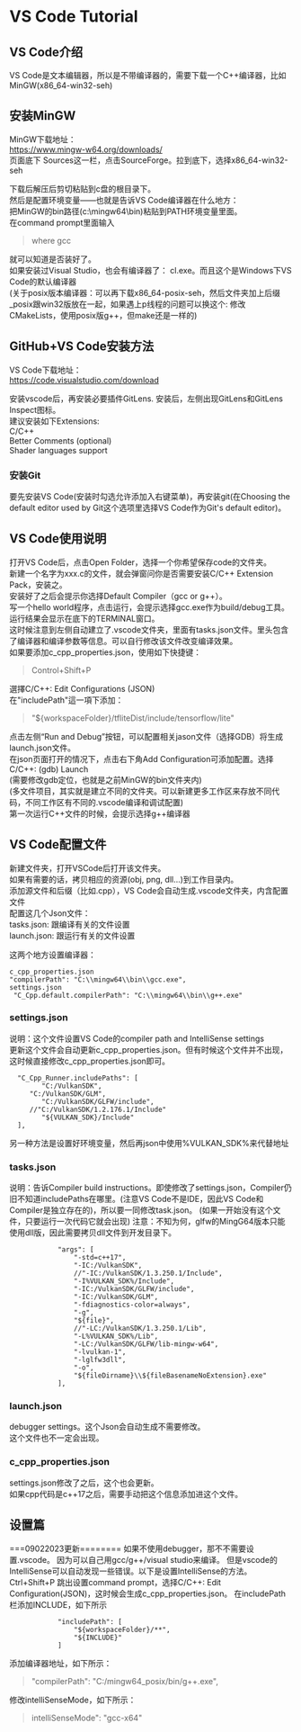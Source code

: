 # VS Code Tutorial

## VS Code介绍
VS Code是文本编辑器，所以是不带编译器的，需要下载一个C++编译器，比如MinGW(x86_64-win32-seh)  
 
## 安装MinGW
MinGW下载地址：  
https://www.mingw-w64.org/downloads/  
页面底下 Sources这一栏，点击SourceForge。拉到底下，选择x86_64-win32-seh

下载后解压后剪切粘贴到c盘的根目录下。  
然后是配置环境变量——也就是告诉VS Code编译器在什么地方：  
把MinGW的bin路径(c:\mingw64\bin)粘贴到PATH环境变量里面。  
在command prompt里面输入  
> where gcc

就可以知道是否装好了。  
如果安装过Visual Studio，也会有编译器了： cl.exe。而且这个是Windows下VS Code的默认编译器   
(关于posix版本编译器：可以再下载x86_64-posix-seh，然后文件夹加上后缀_posix跟win32版放在一起，如果遇上p线程的问题可以换这个: 修改CMakeLists，使用posix版g++，但make还是一样的)  


## GitHub+VS Code安装方法
VS Code下载地址：  
https://code.visualstudio.com/download  

安装vscode后，再安装必要插件GitLens. 安装后，左侧出现GitLens和GitLens Inspect图标。  
建议安装如下Extensions:  
C/C++  
Better Comments (optional)  
Shader languages support

### 安装Git
要先安装VS Code(安装时勾选允许添加入右键菜单)，再安装git(在Choosing the default editor used by Git这个选项里选择VS Code作为Git's default editor)。  

## VS Code使用说明
打开VS Code后，点击Open Folder，选择一个你希望保存code的文件夹。  
新建一个名字为xxx.c的文件，就会弹窗问你是否需要安装C/C++ Extension Pack，安装之。  
安装好了之后会提示你选择Default Compiler（gcc or g++）。  
写一个hello world程序，点击运行，会提示选择gcc.exe作为build/debug工具。  
运行结果会显示在底下的TERMINAL窗口。  
这时候注意到左侧自动建立了.vscode文件夹，里面有tasks.json文件。里头包含了编译器和编译参数等信息。可以自行修改该文件改变编译效果。  
如果要添加c_cpp_properties.json，使用如下快捷键：  
> Control+Shift+P

選擇C/C++: Edit Configurations (JSON)  
在"includePath"這一項下添加：
> "${workspaceFolder}/tfliteDist/include/tensorflow/lite"

点击左侧“Run and Debug”按钮，可以配置相关jason文件（选择GDB）将生成launch.json文件。  
在json页面打开的情况下，点击右下角Add Configuration可添加配置。选择C/C++: (gdb) Launch  
(需要修改gdb定位，也就是之前MinGW的bin文件夹内)  
(多文件项目，其实就是建立不同的文件夹。可以新建更多工作区来存放不同代码，不同工作区有不同的.vscode编译和调试配置)  
第一次运行C++文件的时候，会提示选择g++编译器  

## VS Code配置文件
新建文件夹，打开VSCode后打开该文件夹。  
如果有需要的话，拷贝相应的资源(obj, png, dll…)到工作目录内。  
添加源文件和后缀（比如.cpp），VS Code会自动生成.vscode文件夹，内含配置文件   
配置这几个Json文件：   
tasks.json: 跟编译有关的文件设置  
launch.json: 跟运行有关的文件设置  

这两个地方设置编译器：  
```
c_cpp_properties.json  
"compilerPath": "C:\\mingw64\\bin\\gcc.exe",  
settings.json  
 "C_Cpp.default.compilerPath": "C:\\mingw64\\bin\\g++.exe"  
```

### settings.json
说明：这个文件设置VS Code的compiler path and IntelliSense settings  
更新这个文件会自动更新c_cpp_properties.json。但有时候这个文件并不出现，这时候直接修改c_cpp_properties.json即可。  
```
  "C_Cpp_Runner.includePaths": [
    	"C:/VulkanSDK",
   	 "C:/VulkanSDK/GLM",
    	"C:/VulkanSDK/GLFW/include",
   	 //"C:/VulkanSDK/1.2.176.1/Include"
    	"${VULKAN_SDK}/Include"
  ],
```
另一种方法是设置好环境变量，然后再json中使用%VULKAN_SDK%来代替地址  

### tasks.json
说明：告诉Compiler build instructions。即使修改了settings.json，Compiler仍旧不知道includePaths在哪里。(注意VS Code不是IDE，因此VS Code和Compiler是独立存在的)，所以要一同修改task.json。
(如果一开始没有这个文件，只要运行一次代码它就会出现)
注意：不知为何，glfw的MingG64版本只能使用dll版，因此需要拷贝dll文件到开发目录下。
```
            "args": [
                "-std=c++17",
                "-IC:/VulkanSDK",
                //"-IC:/VulkanSDK/1.3.250.1/Include",
                "-I%VULKAN_SDK%/Include",
                "-IC:/VulkanSDK/GLFW/include",
                "-IC:/VulkanSDK/GLM",
                "-fdiagnostics-color=always",
                "-g",
                "${file}",
                //"-LC:/VulkanSDK/1.3.250.1/Lib",
                "-L%VULKAN_SDK%/Lib",
                "-LC:/VulkanSDK/GLFW/lib-mingw-w64",
                "-lvulkan-1",
                "-lglfw3dll",
                "-o",
                "${fileDirname}\\${fileBasenameNoExtension}.exe"
            ],
```

### launch.json
debugger settings。这个Json会自动生成不需要修改。  
这个文件也不一定会出现。  

### c_cpp_properties.json
settings.json修改了之后，这个也会更新。  
如果cpp代码是c++17之后，需要手动把这个信息添加进这个文件。    



## 设置篇
===09022023更新========
如果不使用debugger，那不不需要设置.vscode。
因为可以自己用gcc/g++/visual studio来编译。
但是vscode的IntelliSense可以自动发现一些错误。以下是设置IntelliSense的方法。
Ctrl+Shift+P 跳出设置command prompt，选择C/C++: Edit Configuration(JSON)，这时候会生成c_cpp_properties.json。
在includePath栏添加INCLUDE，如下所示
```
            "includePath": [
                "${workspaceFolder}/**",
                "${INCLUDE}"
            ]
```
添加编译器地址，如下所示：
> "compilerPath": "C:/mingw64_posix/bin/g++.exe",

修改intelliSenseMode，如下所示：
> intelliSenseMode": "gcc-x64"



